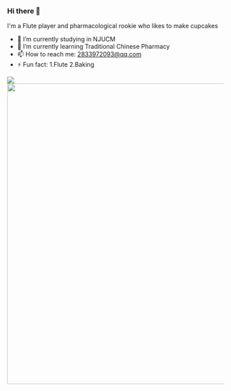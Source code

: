 ### Hi there 👋

I'm a Flute player and pharmacological rookie who likes to make cupcakes

- 🔭 I’m currently studying in NJUCM
- 🌱 I’m currently learning Traditional Chinese Pharmacy
- 📫 How to reach me: 2833972093@qq.com
- ⚡ Fun fact: 1.Flute 2.Baking 

<img align="left" src="https://github-readme-stats.vercel.app/api/top-langs/?username=Carrie-HuYY&theme=transparent&hide_border=true&layout=donut-vertical&langs_count=6" />

<img width="700" src="https://github-readme-activity-graph.vercel.app/graph?username=Carrie-HuYY&theme=github-compact&hide_border=true&area=true&custom_title=Contribution%20Graph" />



